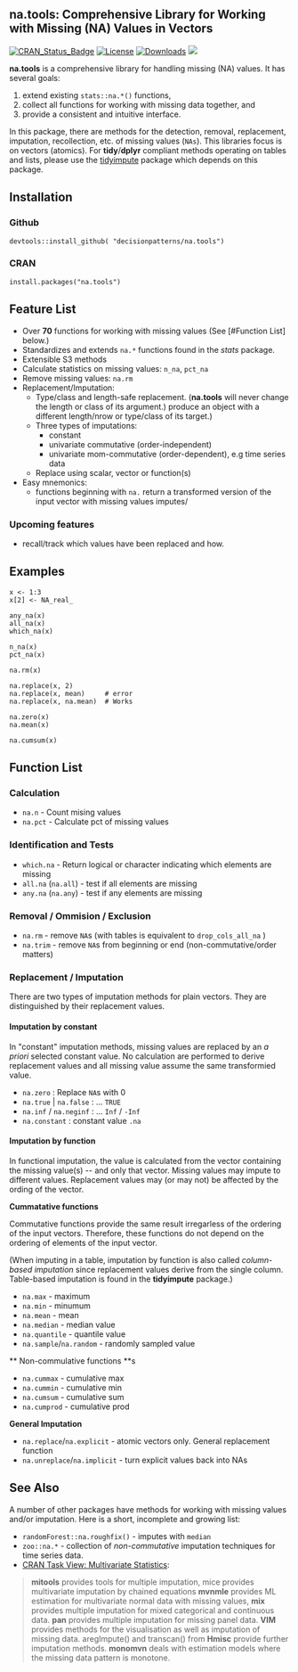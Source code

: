 
## na.tools: Comprehensive Library for Working with Missing (NA) Values in Vectors

[![CRAN_Status_Badge](https://www.r-pkg.org/badges/version/na.tools)](https://cran.r-project.org/package=na.tools)
[![License](https://img.shields.io/badge/license-GPL%20%28%3E=%202%29-brightgreen.svg?style=flat)](https://www.gnu.org/licenses/gpl-2.0.html) 
[![Downloads](https://cranlogs.r-pkg.org/badges/na.tools?color=brightgreen)](https://www.r-pkg.org/pkg/na.tools)
[![](https://cranlogs.r-pkg.org/badges/grand-total/na.tools)](https://CRAN.R-project.org/package=na.tools)
<!--
[![software impact](http://depsy.org/api/package/r/na.tools/badge.svg)](http://depsy.org/package/r/na.tools)
-->

**na.tools** is a comprehensive library for handling missing (NA) values.
It has several goals:

1. extend existing `stats::na.*()` functions, 
2. collect all functions for working with missing data together, and 
3. provide a consistent and intuitive interface. 

In this package, there are methods for the detection, removal, replacement, 
imputation, recollection, etc. of missing values (`NAs`). This libraries focus 
is on vectors (atomics). For **tidy**/**dplyr** compliant methods operating on
tables and lists, please use the 
[tidyimpute](https://github.com/decisionpatterns/tidyimpute) package which 
depends on this package.


## Installation

### Github 

    devtools::install_github( "decisionpatterns/na.tools")
    
### CRAN 

    install.packages("na.tools")


## Feature List
 
 * Over **70** functions for working with missing values (See [#Function List] below.) 
 * Standardizes and extends `na.*` functions found in the *stats* package.
 * Extensible S3 methods
 * Calculate statistics on missing values: `n_na`, `pct_na`
 * Remove missing values: `na.rm` 
 * Replacement/Imputation:
   * Type/class and length-safe replacement. (**na.tools** will never change the length or class of its argument.)
     produce an object with a different length/nrow or type/class of its target.)
   * Three types of imputations: 
     * constant
     * univariate commutative (order-independent)
     * univariate mom-commutative (order-dependent), e.g time series data
   * Replace using scalar, vector or function(s)
  * Easy mnemonics: 
      * functions beginning with `na.` return a transformed version of the 
        input vector with missing values imputes/
  
  
### Upcoming features

 * recall/track which values have been replaced and how.
   
   
## Examples

    x <- 1:3
    x[2] <- NA_real_
     
    any_na(x)
    all_na(x)
    which_na(x)
     
    n_na(x)
    pct_na(x)
     
    na.rm(x)
      
    na.replace(x, 2) 
    na.replace(x, mean)     # error
    na.replace(x, na.mean)  # Works
     
    na.zero(x)  
    na.mean(x)
     
    na.cumsum(x)

## Function List 

### Calculation 

 * `na.n` - Count mising values 
 * `na.pct` - Calculate pct of missing values

### Identification and Tests

 * `which.na` - Return logical or character indicating which elements are missing 
 * `all.na` (`na.all`)  - test if all elements are missing
 * `any.na` (`na.any`)  - test if any elements are missing
   
### Removal / Ommision / Exclusion 

 * `na.rm` - remove `NA`s  (with tables is equivalent to `drop_cols_all_na` )
 * `na.trim` - remove `NA`s from beginning or end (non-commutative/order matters)
 
 
### Replacement / Imputation ###

There are two types of imputation methods for plain vectors. They are 
distinguished by their replacement values. 

#### Imputation by constant

In "constant" imputation methods, missing values are replaced by an 
*a priori* selected constant value. No calculation are performed to derive 
replacement values and all missing value assume the same transformied value.

 * `na.zero` : Replace `NA`s with  0
 * `na.true` | `na.false` : ... `TRUE`
 * `na.inf` / `na.neginf` : ... `Inf` / `-Inf`
 * `na.constant` : constant value `.na`


#### Imputation by function 

In functional imputation, the value is calculated from the vector
containing the missing value(s) -- and only that vector. 
Missing values may impute to different values. Replacement values may (or may not) 
be affected by the ording of the vector. 


**Cummatative functions** 

Commutative functions provide the same result irregarless of the ordering of 
the input vectors. Therefore, these functions do not depend on the ordering
of elements of the input vector. 

(When imputing in a table, imputation by function is also called 
*column-based imputation* since replacement values derive from the single 
column. Table-based imputation is found in the **tidyimpute** package.)

 * `na.max` - maximum  
 * `na.min` - minumum 
 * `na.mean` - mean 
 * `na.median` - median value
 * `na.quantile` - quantile value
 * `na.sample`/`na.random` - randomly sampled value


** Non-commulative functions  **s
 
 * `na.cummax` - cumulative max
 * `na.cummin` - cumulative min
 * `na.cumsum` - cumulative sum
 * `na.cumprod` - cumulative prod
 

**General Imputation**

 * `na.replace`/`na.explicit` - atomic vectors only. General replacement function
 * `na.unreplace`/`na.implicit` - turn explicit values back into NAs


## See Also 

A number of other packages have methods for working with missing values and/or 
imputation. Here is a short, incomplete and growing list:

* `randomForest::na.roughfix()` - imputes with `median`
* `zoo::na.*` - collection of *non-commutative* imputation techniques for time series data.
* [CRAN Task View: Multivariate Statistics](https://CRAN.R-project.org/view=Multivariate):

> **mitools** provides tools for multiple imputation, mice provides multivariate imputation by chained equations **mvnmle** provides ML estimation for multivariate normal data with missing values, **mix** provides multiple imputation for mixed categorical and continuous data. **pan** provides multiple imputation for missing panel data. **VIM** provides methods for the visualisation as well as imputation of missing data. aregImpute() and transcan() from **Hmisc** provide further imputation methods. **monomvn** deals with estimation models where the missing data pattern is monotone.




